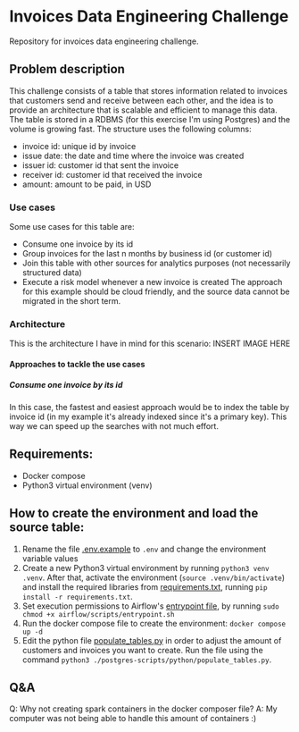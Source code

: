 # Invoices Data Engineering Challenge
Repository for invoices data engineering challenge.

## Problem description
This challenge consists of a table that stores information related to invoices that customers send and receive between each other, and the idea is to provide an architecture that is scalable and efficient to manage this data.
The table is stored in a RDBMS (for this exercise I'm using Postgres) and the volume is growing fast. The structure uses the following columns:
* invoice id: unique id by invoice
* issue date: the date and time where the invoice was created
* issuer id: customer id that sent the invoice
* receiver id: customer id that received the invoice
* amount: amount to be paid, in USD

### Use cases
Some use cases for this table are:
* Consume one invoice by its id
* Group invoices for the last n months by business id (or customer id)
* Join this table with other sources for analytics purposes (not necessarily structured data)
* Execute a risk model whenever a new invoice is created
The approach for this example should be cloud friendly, and the source data cannot be migrated in the short term.

### Architecture
This is the architecture I have in mind for this scenario:
INSERT IMAGE HERE

#### Approaches to tackle the use cases
##### Consume one invoice by its id
In this case, the fastest and easiest approach would be to index the table by invoice id (in my example it's already indexed since it's a primary key). This way we can speed up the searches with not much effort.

## Requirements:
- Docker compose
- Python3 virtual environment (venv)

## How to create the environment and load the source table:
1. Rename the file [.env.example](.env.example) to `.env` and change the environment variable values
2. Create a new Python3 virtual environment by running `python3 venv .venv`. After that, activate the environment (`source .venv/bin/activate`) and install the required libraries from [requirements.txt](requirements.txt), running `pip install -r requirements.txt`.
3. Set execution permissions to Airflow's [entrypoint file](./airflow/scripts/entrypoint.sh), by running `sudo chmod +x airflow/scripts/entrypoint.sh`
3. Run the docker compose file to create the environment: `docker compose up -d`
4. Edit the python file [populate_tables.py](populate_tables.py) in order to adjust the amount of customers and invoices you want to create. Run the file using the command `python3 ./postgres-scripts/python/populate_tables.py`.

## Q&A
Q: Why not creating spark containers in the docker composer file?
A: My computer was not being able to handle this amount of containers :)